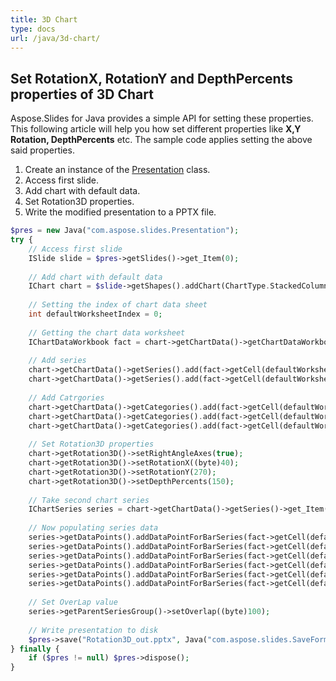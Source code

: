 ```yaml
---
title: 3D Chart
type: docs
url: /java/3d-chart/
---
```


## **Set RotationX, RotationY and DepthPercents properties of 3D Chart**
Aspose.Slides for Java provides a simple API for setting these properties. This following article will help you how set different properties like **X,Y Rotation, DepthPercents** etc. The sample code applies setting the above said properties.

1. Create an instance of the [Presentation](http://www.aspose.com/api/net/slides/aspose.slides/presentation) class.
1. Access first slide.
1. Add chart with default data.
1. Set Rotation3D properties.
1. Write the modified presentation to a PPTX file.

```php
$pres = new Java("com.aspose.slides.Presentation");
try {
    // Access first slide
    ISlide slide = $pres->getSlides()->get_Item(0);
    
    // Add chart with default data
    IChart chart = $slide->getShapes().addChart(ChartType.StackedColumn3D, 0, 0, 500, 500);
    
    // Setting the index of chart data sheet
    int defaultWorksheetIndex = 0;
    
    // Getting the chart data worksheet
    IChartDataWorkbook fact = chart->getChartData()->getChartDataWorkbook();
    
    // Add series
    chart->getChartData()->getSeries().add(fact->getCell(defaultWorksheetIndex, 0, 1, "Series 1"), chart->getType());
    chart->getChartData()->getSeries().add(fact->getCell(defaultWorksheetIndex, 0, 2, "Series 2"), chart->getType());
    
    // Add Catrgories
    chart->getChartData()->getCategories().add(fact->getCell(defaultWorksheetIndex, 1, 0, "Caetegoty 1"));
    chart->getChartData()->getCategories().add(fact->getCell(defaultWorksheetIndex, 2, 0, "Caetegoty 2"));
    chart->getChartData()->getCategories().add(fact->getCell(defaultWorksheetIndex, 3, 0, "Caetegoty 3"));
    
    // Set Rotation3D properties
    chart->getRotation3D()->setRightAngleAxes(true);
    chart->getRotation3D()->setRotationX((byte)40);
    chart->getRotation3D()->setRotationY(270);
    chart->getRotation3D()->setDepthPercents(150);
    
    // Take second chart series
    IChartSeries series = chart->getChartData()->getSeries()->get_Item(1);
    
    // Now populating series data
    series->getDataPoints().addDataPointForBarSeries(fact->getCell(defaultWorksheetIndex, 1, 1, 20));
    series->getDataPoints().addDataPointForBarSeries(fact->getCell(defaultWorksheetIndex, 2, 1, 50));
    series->getDataPoints().addDataPointForBarSeries(fact->getCell(defaultWorksheetIndex, 3, 1, 30));
    series->getDataPoints().addDataPointForBarSeries(fact->getCell(defaultWorksheetIndex, 1, 2, 30));
    series->getDataPoints().addDataPointForBarSeries(fact->getCell(defaultWorksheetIndex, 2, 2, 10));
    series->getDataPoints().addDataPointForBarSeries(fact->getCell(defaultWorksheetIndex, 3, 2, 60));
    
    // Set OverLap value
    series->getParentSeriesGroup()->setOverlap((byte)100);
    
    // Write presentation to disk
    $pres->save("Rotation3D_out.pptx", Java("com.aspose.slides.SaveFormat")->Pptx);
} finally {
    if ($pres != null) $pres->dispose();
}
```